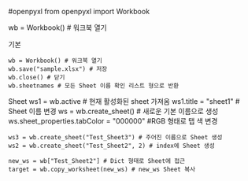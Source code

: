 #openpyxl
from openpyxl import Workbook

wb = Workbook() # 워크북 열기

기본

    wb = Workbook() # 워크북 열기
    wb.save("sample.xlsx") # 저장
    wb.close() # 닫기    
    wb.sheetnames # 모든 Sheet 이름 확인 리스트 형으로 반환
Sheet
    ws1 = wb.active # 현재 활성화된 sheet 가져옴
    ws1.title = "sheet1" # Sheet 이름 변경
    ws = wb.create_sheet() # 새로운 기본 이름으로 생성
    ws.sheet_properties.tabColor = "000000" #RGB 형태로 탭 색 변경

    ws3 = wb.create_sheet("Test_Sheet3") # 주어진 이름으로 Sheet 생성
    ws2 = wb.create_sheet("Test_Sheet2", 2) # index에 Sheet 생성

    new_ws = wb["Test_Sheet2"] # Dict 형태로 Sheet에 접근
    target = wb.copy_worksheet(new_ws) # new_ws Sheet 복사
